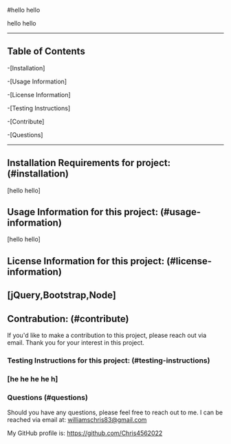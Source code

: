 

#hello hello

 
hello hello

----------------------------------

## Table of Contents

-[Installation] 

-[Usage Information]

-[License Information]

-[Testing Instructions]

-[Contribute]

-[Questions]

-----------------------------------

## Installation Requirements for project: (#installation)

[hello hello]

## Usage Information for this project: (#usage-information)

[hello hello]

## License Information for this project: (#license-information)

## [jQuery,Bootstrap,Node]

## Contrabution: (#contribute)

If you'd like to make a contribution to this project, please reach out via email.  Thank you for your interest in this project.

### Testing Instructions for this project: (#testing-instructions)

### [he he he he h]

### Questions (#questions)

Should you have any questions, please feel free to reach out to me.  I can be reached via email at: williamschris83@gmail.com

My GitHub profile is: https://github.com/Chris4562022





